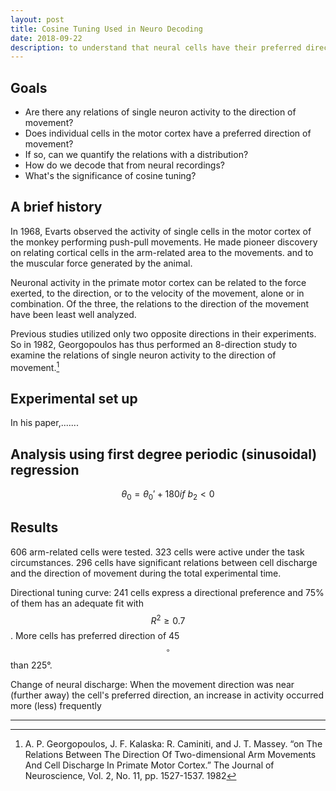 ```yaml
---
layout: post
title: Cosine Tuning Used in Neuro Decoding
date: 2018-09-22
description: to understand that neural cells have their preferred direction of movement distributed like a sinusoidal function
---
```


## Goals

* Are there any relations of single neuron activity to the direction of movement?
* Does individual cells in the motor cortex have a preferred direction of movement?
* If so, can we quantify the relations with a distribution?
* How do we decode that from neural recordings?
* What's the significance of cosine tuning?

## A brief history

In 1968, Evarts observed the activity of single cells in the motor cortex of the monkey performing push-pull movements. He made pioneer discovery on relating cortical cells in the arm-related area to the movements. and to the muscular force generated by the animal.

Neuronal activity in the primate motor cortex can be related to the force exerted, to the direction, or to the velocity of the movement, alone or in combination. Of the three, the relations to the direction of the movement have been least well analyzed.

Previous studies utilized only two opposite directions in their experiments. So in 1982, Georgopoulos has thus performed an 8-direction study to examine the relations of single neuron activity to the direction of movement.[^Georgopoulos]

## Experimental set up

In his paper,.......

## Analysis using first degree periodic (sinusoidal) regression

$$ \theta_0 = \theta_0' + 180 if \ b_2 < 0 $$

## Results

606 arm-related cells were tested. 323 cells were active under the task circumstances. 296 cells have significant relations between cell discharge and the direction of movement during the total experimental time.

Directional tuning curve: 241 cells express a directional preference and 75% of them has an adequate fit with $$ R^2 \geq 0.7 $$. More cells has preferred direction of 45$$^{\circ}$$ than 225°.

Change of neural discharge: When the movement direction was near (further away) the cell's preferred direction, an increase in activity occurred more (less) frequently


---
[^Georgopoulos]: A. P. Georgopoulos, J. F. Kalaska: R. Caminiti, and J. T. Massey. “on The Relations Between The Direction Of Two-dimensional Arm Movements And Cell Discharge In Primate Motor Cortex.” The Journal of Neuroscience, Vol. 2, No. 11, pp. 1527-1537. 1982
